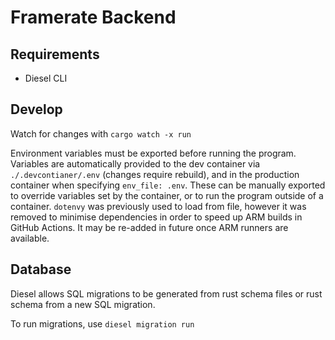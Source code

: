 # Framerate Backend

## Requirements

-   Diesel CLI

## Develop

Watch for changes with `cargo watch -x run`

Environment variables must be exported before running the program. Variables are automatically provided to the dev container via `./.devcontianer/.env` (changes require rebuild), and in the production container when specifying `env_file: .env`. These can be manually exported to override variables set by the container, or to run the program outside of a container. `dotenvy` was previously used to load from file, however it was removed to minimise dependencies in order to speed up ARM builds in GitHub Actions. It may be re-added in future once ARM runners are available.

## Database

Diesel allows SQL migrations to be generated from rust schema files or rust schema from a new SQL migration.

To run migrations, use `diesel migration run`
